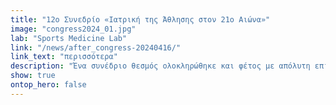 ```yaml
---
title: "12ο Συνεδρίο «Ιατρική της Άθλησης στον 21ο Αιώνα»"
image: "congress2024_01.jpg"
lab: "Sports Medicine Lab"
link: "/news/after_congress-20240416/"
link_text: "περισσότερα"
description: "Ένα συνέδριο θεσμός ολοκληρώθηκε και φέτος με απόλυτη επιτυχία!"
show: true
ontop_hero: false
---
```

